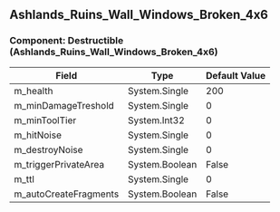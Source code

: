 ## Ashlands_Ruins_Wall_Windows_Broken_4x6

### Component: Destructible (Ashlands_Ruins_Wall_Windows_Broken_4x6)

|Field|Type|Default Value|
|---|---|---|
|m_health|System.Single|200|
|m_minDamageTreshold|System.Single|0|
|m_minToolTier|System.Int32|0|
|m_hitNoise|System.Single|0|
|m_destroyNoise|System.Single|0|
|m_triggerPrivateArea|System.Boolean|False|
|m_ttl|System.Single|0|
|m_autoCreateFragments|System.Boolean|False|

